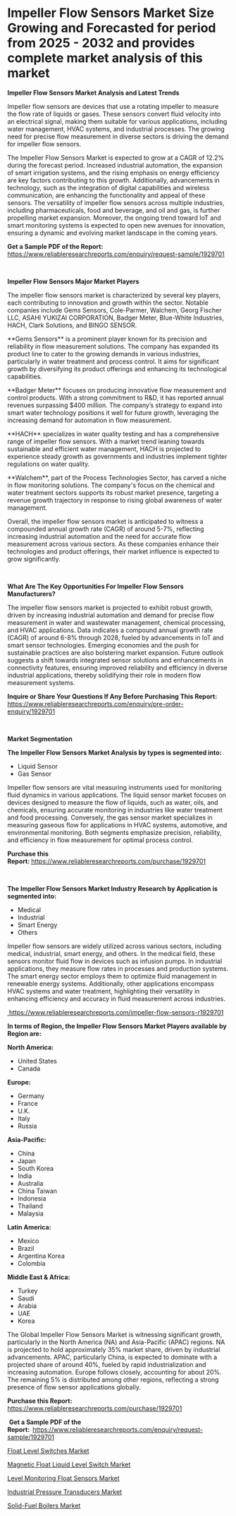 <p><h1>Impeller Flow Sensors Market Size Growing and Forecasted for period from 2025 - 2032 and provides complete market analysis of this market</h1></p><p><strong>Impeller Flow Sensors Market Analysis and Latest Trends</strong></p>
<p><p>Impeller flow sensors are devices that use a rotating impeller to measure the flow rate of liquids or gases. These sensors convert fluid velocity into an electrical signal, making them suitable for various applications, including water management, HVAC systems, and industrial processes. The growing need for precise flow measurement in diverse sectors is driving the demand for impeller flow sensors.</p><p>The Impeller Flow Sensors Market is expected to grow at a CAGR of 12.2% during the forecast period. Increased industrial automation, the expansion of smart irrigation systems, and the rising emphasis on energy efficiency are key factors contributing to this growth. Additionally, advancements in technology, such as the integration of digital capabilities and wireless communication, are enhancing the functionality and appeal of these sensors. The versatility of impeller flow sensors across multiple industries, including pharmaceuticals, food and beverage, and oil and gas, is further propelling market expansion. Moreover, the ongoing trend toward IoT and smart monitoring systems is expected to open new avenues for innovation, ensuring a dynamic and evolving market landscape in the coming years.</p></p>
<p><strong>Get a Sample PDF of the Report:&nbsp;</strong> <a href="https://www.reliableresearchreports.com/enquiry/request-sample/1929701?utm_campaign=7&utm_medium=2&utm_source=Github&utm_content=ia&utm_term=16012025&utm_id=impeller-flow-sensors">https://www.reliableresearchreports.com/enquiry/request-sample/1929701</a></p>
<p>&nbsp;</p>
<p><strong>Impeller Flow Sensors Major Market Players</strong></p>
<p><p>The impeller flow sensors market is characterized by several key players, each contributing to innovation and growth within the sector. Notable companies include Gems Sensors, Cole-Parmer, Walchem, Georg Fischer LLC, ASAHI YUKIZAI CORPORATION, Badger Meter, Blue-White Industries, HACH, Clark Solutions, and BINGO SENSOR.</p><p>**Gems Sensors** is a prominent player known for its precision and reliability in flow measurement solutions. The company has expanded its product line to cater to the growing demands in various industries, particularly in water treatment and process control. It aims for significant growth by diversifying its product offerings and enhancing its technological capabilities.</p><p>**Badger Meter** focuses on producing innovative flow measurement and control products. With a strong commitment to R&D, it has reported annual revenues surpassing $400 million. The company’s strategy to expand into smart water technology positions it well for future growth, leveraging the increasing demand for automation in flow measurement.</p><p>**HACH** specializes in water quality testing and has a comprehensive range of impeller flow sensors. With a market trend leaning towards sustainable and efficient water management, HACH is projected to experience steady growth as governments and industries implement tighter regulations on water quality.</p><p>**Walchem**, part of the Process Technologies Sector, has carved a niche in flow monitoring solutions. The company's focus on the chemical and water treatment sectors supports its robust market presence, targeting a revenue growth trajectory in response to rising global awareness of water management.</p><p>Overall, the impeller flow sensors market is anticipated to witness a compounded annual growth rate (CAGR) of around 5-7%, reflecting increasing industrial automation and the need for accurate flow measurement across various sectors. As these companies enhance their technologies and product offerings, their market influence is expected to grow significantly.</p></p>
<p>&nbsp;</p>
<p><strong>What Are The Key Opportunities For Impeller Flow Sensors Manufacturers?</strong></p>
<p><p>The impeller flow sensors market is projected to exhibit robust growth, driven by increasing industrial automation and demand for precise flow measurement in water and wastewater management, chemical processing, and HVAC applications. Data indicates a compound annual growth rate (CAGR) of around 6-8% through 2028, fueled by advancements in IoT and smart sensor technologies. Emerging economies and the push for sustainable practices are also bolstering market expansion. Future outlook suggests a shift towards integrated sensor solutions and enhancements in connectivity features, ensuring improved reliability and efficiency in diverse industrial applications, thereby solidifying their role in modern flow measurement systems.</p></p>
<p><strong>Inquire or Share Your Questions If Any Before Purchasing This Report:</strong> <a href="https://www.reliableresearchreports.com/enquiry/pre-order-enquiry/1929701?utm_campaign=7&utm_medium=2&utm_source=Github&utm_content=ia&utm_term=16012025&utm_id=impeller-flow-sensors">https://www.reliableresearchreports.com/enquiry/pre-order-enquiry/1929701</a></p>
<p>&nbsp;</p>
<p><strong>Market Segmentation</strong></p>
<p><strong>The Impeller Flow Sensors Market Analysis by types is segmented into:</strong></p>
<p><ul><li>Liquid Sensor</li><li>Gas Sensor</li></ul></p>
<p><p>Impeller flow sensors are vital measuring instruments used for monitoring fluid dynamics in various applications. The liquid sensor market focuses on devices designed to measure the flow of liquids, such as water, oils, and chemicals, ensuring accurate monitoring in industries like water treatment and food processing. Conversely, the gas sensor market specializes in measuring gaseous flow for applications in HVAC systems, automotive, and environmental monitoring. Both segments emphasize precision, reliability, and efficiency in flow measurement for optimal process control.</p></p>
<p><strong>Purchase this Report:&nbsp;</strong><a href="https://www.reliableresearchreports.com/purchase/1929701?utm_campaign=7&utm_medium=2&utm_source=Github&utm_content=ia&utm_term=16012025&utm_id=impeller-flow-sensors">https://www.reliableresearchreports.com/purchase/1929701</a></p>
<p>&nbsp;</p>
<p><strong>The Impeller Flow Sensors Market Industry Research by Application is segmented into:</strong></p>
<p><ul><li>Medical</li><li>Industrial</li><li>Smart Energy</li><li>Others</li></ul></p>
<p><p>Impeller flow sensors are widely utilized across various sectors, including medical, industrial, smart energy, and others. In the medical field, these sensors monitor fluid flow in devices such as infusion pumps. In industrial applications, they measure flow rates in processes and production systems. The smart energy sector employs them to optimize fluid management in renewable energy systems. Additionally, other applications encompass HVAC systems and water treatment, highlighting their versatility in enhancing efficiency and accuracy in fluid measurement across industries.</p></p>
<p><a href="https://www.reliableresearchreports.com/impeller-flow-sensors-r1929701?utm_campaign=7&utm_medium=2&utm_source=Github&utm_content=ia&utm_term=16012025&utm_id=impeller-flow-sensors">&nbsp;https://www.reliableresearchreports.com/impeller-flow-sensors-r1929701</a></p>
<p><strong>In terms of Region, the Impeller Flow Sensors Market Players available by Region are:</strong></p>
<p>
    <p> <strong> North America: </strong>
        <ul>
            <li>United States</li>
            <li>Canada</li>
        </ul>
        </p> 
    <p> <strong> Europe: </strong>
        <ul>
            <li>Germany</li>
            <li>France</li>
            <li>U.K.</li>
            <li>Italy</li>
            <li>Russia</li>
        </ul>
        </p> 
    <p> <strong> Asia-Pacific: </strong>
        <ul>
            <li>China</li>
            <li>Japan</li>
            <li>South Korea</li>
            <li>India</li>
            <li>Australia</li>
            <li>China Taiwan</li>
            <li>Indonesia</li>
            <li>Thailand</li>
            <li>Malaysia</li>
        </ul>
        </p> 
    <p> <strong> Latin America: </strong>
        <ul>
            <li>Mexico</li>
            <li>Brazil</li>
            <li>Argentina Korea</li>
            <li>Colombia</li>
        </ul>
        </p> 
    <p> <strong> Middle East & Africa: </strong>
        <ul>
            <li>Turkey</li>
            <li>Saudi</li>
            <li>Arabia</li>
            <li>UAE</li>
            <li>Korea</li>
        </ul>
    </p>
    </p>
<p><p>The Global Impeller Flow Sensors Market is witnessing significant growth, particularly in the North America (NA) and Asia-Pacific (APAC) regions. NA is projected to hold approximately 35% market share, driven by industrial advancements. APAC, particularly China, is expected to dominate with a projected share of around 40%, fueled by rapid industrialization and increasing automation. Europe follows closely, accounting for about 20%. The remaining 5% is distributed among other regions, reflecting a strong presence of flow sensor applications globally.</p></p>
<p><strong>Purchase this Report: </strong><a href="https://www.reliableresearchreports.com/purchase/1929701?utm_campaign=7&utm_medium=2&utm_source=Github&utm_content=ia&utm_term=16012025&utm_id=impeller-flow-sensors">https://www.reliableresearchreports.com/purchase/1929701</a></p>
<p>&nbsp;<strong>Get a Sample PDF of the Report:&nbsp;&nbsp;</strong><a href="https://www.reliableresearchreports.com/enquiry/request-sample/1929701?utm_campaign=7&utm_medium=2&utm_source=Github&utm_content=ia&utm_term=16012025&utm_id=impeller-flow-sensors">https://www.reliableresearchreports.com/enquiry/request-sample/1929701</a></p>
<p><strong></strong></p>
<p><p><a href="https://github.com/NargisHussain432/Market-Research-Report-List-1/blob/main/float-level-switches-market.md?utm_campaign=7&utm_medium=2&utm_source=Github&utm_content=ia&utm_term=16012025&utm_id=impeller-flow-sensors">Float Level Switches Market</a></p><p><a href="https://github.com/oliveroste6/Market-Research-Report-List-1/blob/main/magnetic-float-liquid-level-switch-market.md?utm_campaign=7&utm_medium=2&utm_source=Github&utm_content=ia&utm_term=16012025&utm_id=impeller-flow-sensors">Magnetic Float Liquid Level Switch Market</a></p><p><a href="https://github.com/FahadAhmed223/Market-Research-Report-List-1/blob/main/level-monitoring-float-sensors-market.md?utm_campaign=7&utm_medium=2&utm_source=Github&utm_content=ia&utm_term=16012025&utm_id=impeller-flow-sensors">Level Monitoring Float Sensors Market</a></p><p><a href="https://github.com/sherikacas30/Market-Research-Report-List-1/blob/main/industrial-pressure-transducers-market.md?utm_campaign=7&utm_medium=2&utm_source=Github&utm_content=ia&utm_term=16012025&utm_id=impeller-flow-sensors">Industrial Pressure Transducers Market</a></p><p><a href="https://github.com/angelajermaine/Market-Research-Report-List-5/blob/main/solid-fuel-boilers-market.md?utm_campaign=7&utm_medium=2&utm_source=Github&utm_content=ia&utm_term=16012025&utm_id=impeller-flow-sensors">Solid-Fuel Boilers Market</a></p></p>